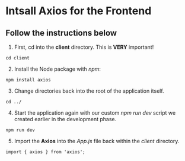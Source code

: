 # Intsall Axios for the Frontend

## Follow the instructions below

1. First, cd into the **client** directory. This is **VERY** important!

```
cd client
```

2. Install the Node package with _npm_:

```
npm install axios
```

3. Change directories back into the root of the application itself.

```
cd ../
```

4. Start the application again with our custom _npm run dev_ script we created earlier in the development phase.

```
npm run dev
```

5. Import the **Axios** into the _App.js_ file back within the _client_ directory.

```
import { axios } from 'axios';
```
